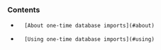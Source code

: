### Contents

*    	[About one-time database imports](#about)
*		[Using one-time database imports](#using)

